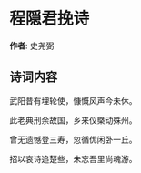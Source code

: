# 程隠君挽诗

**作者**: 史尧弼

## 诗词内容

武阳昔有埋轮使，慷慨风声今未休。

此老典刑余故国，乡来仪槩动殊州。

曾无遗憾登三寿，忽循优闲卧一丘。

招以哀诗追楚些，未忘吾里尚魂游。

